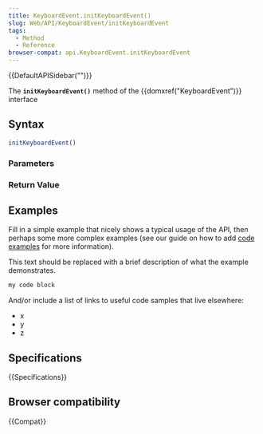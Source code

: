 ```yaml
---
title: KeyboardEvent.initKeyboardEvent()
slug: Web/API/KeyboardEvent/initKeyboardEvent
tags:
  - Method
  - Reference
browser-compat: api.KeyboardEvent.initKeyboardEvent
---
```

{{DefaultAPISidebar("")}}

The **`initKeyboardEvent()`** method of the {{domxref("KeyboardEvent")}} interface 

## Syntax

```js
initKeyboardEvent()
```

### Parameters



### Return Value



## Examples

Fill in a simple example that nicely shows a typical usage of the API, then perhaps some more complex examples (see our guide on how to add [code examples](/en-US/docs/MDN/Contribute/Structures/Code_examples) for more information).

This text should be replaced with a brief description of what the example demonstrates.

```js
my code block
```

And/or include a list of links to useful code samples that live elsewhere:

*   x
*   y
*   z

## Specifications

{{Specifications}}

## Browser compatibility

{{Compat}}

